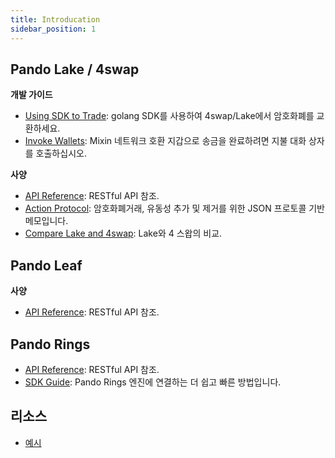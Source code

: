 ```yaml
---
title: Introducation
sidebar_position: 1
---
```


## Pando Lake / 4swap

**개발 가이드**

  - [Using SDK to Trade](/developer/lake/guide/using-sdk): golang SDK를 사용하여 4swap/Lake에서 암호화폐를 교환하세요.
  - [Invoke Wallets](/developer/lake/guide/invoke-wallets): Mixin 네트워크 호환 지갑으로 송금을 완료하려면 지불 대화 상자를 호출하십시오.

**사양**

- [API Reference](/developer/lake/apis/overview): RESTful API 참조.
- [Action Protocol](/developer/lake/action-protocol): 암호화폐거래, 유동성 추가 및 제거를 위한 JSON 프로토콜 기반 메모입니다.
- [Compare Lake and 4swap](/developer/lake/lake-and-4swap): Lake와 4 스왑의 비교.

## Pando Leaf

**사양**

- [API Reference](/developer/leaf/apis/overview): RESTful API 참조.


## Pando Rings

- [API Reference](/developer/rings/apis): RESTful API 참조.
- [SDK Guide](/developer/rings/guide): Pando Rings 엔진에 연결하는 더 쉽고 빠른 방법입니다.


## 리소스

- [예시](/developer/resources/examples)
